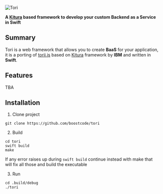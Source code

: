 ![Tori](https://raw.githubusercontent.com/boostcode/tori/master/Documentation/Images/tori-logo.jpg)

**A [Kitura](https://github.com/IBM-Swift/Kitura) based framework to develop your custom Backend as a Service in Swift**

## Summary

Tori is a web framework that allows you to create **BaaS** for your application, it is a porting of [torii.js](https://github.com/boostcode/torii.js) based on [Kitura](https://github.com/IBM-Swift/Kitura) framework by **IBM** and written in **Swift**.

## Features

TBA


## Installation
1) Clone project
```
git clone https://github.com/boostcode/tori
```

2) Build
```
cd tori
swift build
make
```
If any error raises up during ```swift build``` continue instead with make that will fix all those and build the executable

3) Run
```
cd .build/debug
./tori
```
